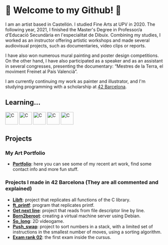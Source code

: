 <h1>🐝 Welcome to my Github! 🐝</h1>
<div>
<p>I am an artist based in Castellón. I studied Fine Arts at UPV in 2020. The following year, 2021, I finished the Master's Degree in Professor/a d'Educació Secundària en l'especialitat de Dibuix. Combining my studies, I worked as an instructor offering artistic workshops and made several audiovisual projects, such as documentaries, video clips or reports. 


I have also won numerous mural painting and poster design competitions. On the other hand, I have also participated as a speaker and as an assistant in several congresses, presenting the documentary: “Mestres de la Terra, el moviment Freinet al País Valencià”.


I am currently continuing my work as painter and illustrator, and I'm studying programming with a scholarship at <a href="https://www.42barcelona.com/es/filosofia-42/" target="_blank" >42 Barcelona</a>.</p>
</div>
<h2>Learning...</h2>
<p><img src="https://upload.wikimedia.org/wikipedia/commons/thumb/1/18/C_Programming_Language.svg/1200px-C_Programming_Language.svg.png" alt="C" width="40" height="40"> <img src="https://cdn-icons-png.flaticon.com/512/5968/5968292.png" alt="C" width="40" height="40"> <img src="https://upload.wikimedia.org/wikipedia/commons/thumb/c/c3/Python-logo-notext.svg/1200px-Python-logo-notext.svg.png" alt="C" width="40" height="40"> <img src="https://cdn-icons-png.flaticon.com/512/919/919827.png" alt="C" width="40" height="40">
<img src="https://upload.wikimedia.org/wikipedia/commons/thumb/6/62/CSS3_logo.svg/800px-CSS3_logo.svg.png" alt="C" width="40" height="40"></p>
<h2>Projects</h2>
</li>
  <h3>My Art Portfolio</h3>
  	<ul>
       <li><b><a href="https://www.canva.com/design/DAE3Y2sYG8g/bjMp-fRZ6nnhysKIKRFDkQ/view?website#2:estrella-ord-ez-aguilar">Portfolio</b></a>: here you can see some of my recent art work, find some contact info and more fun stuff.</li>
  	</ul>
  </li>
<h3>Projects I made in 42 Barcelona (They are all commented and explained)</h3>
<ul>
  		<li><b><a href="https://github.com/esordone/42_Cursus_Commented/tree/main/libft%20comentat">Libft</a></b>: project that replicates all functions of the C library.</li>
  		<li><b><a href="https://github.com/esordone/42_Cursus_Commented/tree/main/ft_printf%20comentat">ft_printf</a></b>: program that replicates printf.</li>
  		<li><b><a href="https://github.com/esordone/42_Cursus_Commented/tree/main/get_next_line%20comentat">Get next line</a></b>: project that reads from file descriptor line by line.</li>
      <li><b><a href="https://github.com/esordone/42_Cursus_Commented/tree/main/Born2beroot">Born2beroot</a></b>: creating a virtual machine server using Debian.</li>
      <li><b><a href="https://github.com/esordone/42_Cursus_Commented/tree/main/so_long">So_long</a></b>: 2D videogame.</li>
      <li><b><a href="https://github.com/esordone/42_Cursus_Commented/tree/main/push_swap">Push_swap</a></b>: project to sort numbers in a stack, with a limited set of instructions in the smallest number of moves, using a sorting algorithm.</li>
      <li><b><a href="https://github.com/esordone/42_Cursus_Commented/tree/main/exam%20rank%2002">Exam rank 02</a></b>: the first exam inside the cursus.</li>
  	</ul>
